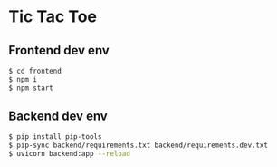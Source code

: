 # Tic Tac Toe

## Frontend dev env

```bash
$ cd frontend
$ npm i
$ npm start
```

## Backend dev env

```bash
$ pip install pip-tools
$ pip-sync backend/requirements.txt backend/requirements.dev.txt
$ uvicorn backend:app --reload
```